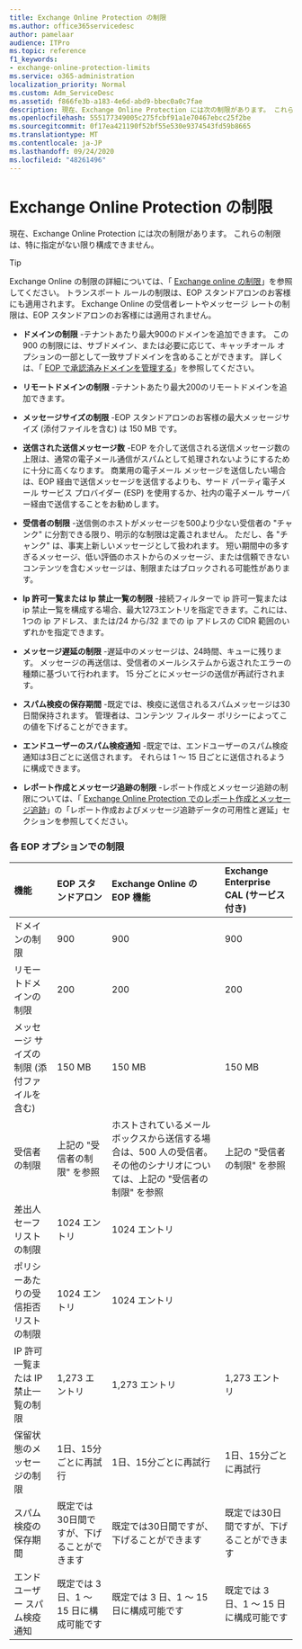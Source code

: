 ```yaml
---
title: Exchange Online Protection の制限
ms.author: office365servicedesc
author: pamelaar
audience: ITPro
ms.topic: reference
f1_keywords:
- exchange-online-protection-limits
ms.service: o365-administration
localization_priority: Normal
ms.custom: Adm_ServiceDesc
ms.assetid: f866fe3b-a183-4e6d-abd9-bbec0a0c7fae
description: 現在、Exchange Online Protection には次の制限があります。 これらの制限は、特に指定がない限り構成できません。
ms.openlocfilehash: 555177349005c275fcbf91a1e70467ebcc25f2be
ms.sourcegitcommit: 0f17ea421190f52bf55e530e9374543fd59b8665
ms.translationtype: MT
ms.contentlocale: ja-JP
ms.lasthandoff: 09/24/2020
ms.locfileid: "48261496"
---
```

# <a name="exchange-online-protection-limits"></a>Exchange Online Protection の制限

現在、Exchange Online Protection には次の制限があります。 これらの制限は、特に指定がない限り構成できません。 
  
> [!TIP]
> Exchange Online の制限の詳細については、「 [Exchange online の制限](../exchange-online-service-description/exchange-online-limits.md)」を参照してください。 トランスポート ルールの制限は、EOP スタンドアロンのお客様にも適用されます。 Exchange Online の受信者レートやメッセージ レートの制限は、EOP スタンドアロンのお客様には適用されません。 
  
- **ドメインの制限** -テナントあたり最大900のドメインを追加できます。 この 900 の制限には、サブドメイン、または必要に応じて、キャッチオール オプションの一部として一致サブドメインを含めることができます。 詳しくは、「 [EOP で承認済みドメインを管理する](https://go.microsoft.com/fwlink/p/?LinkId=282239)」を参照してください。

- **リモートドメインの制限** -テナントあたり最大200のリモートドメインを追加できます。
    
- **メッセージサイズの制限** -EOP スタンドアロンのお客様の最大メッセージサイズ (添付ファイルを含む) は 150 MB です。 
    
- **送信された送信メッセージ数** -EOP を介して送信される送信メッセージ数の上限は、通常の電子メール通信がスパムとして処理されないようにするために十分に高くなります。 商業用の電子メール メッセージを送信したい場合は、EOP 経由で送信メッセージを送信するよりも、サード パーティ電子メール サービス プロバイダー (ESP) を使用するか、社内の電子メール サーバー経由で送信することをお勧めします。 
    
- **受信者の制限** -送信側のホストがメッセージを500より少ない受信者の "チャンク" に分割できる限り、明示的な制限は定義されません。 ただし、各 "チャンク" は、事実上新しいメッセージとして扱われます。 短い期間中の多すぎるメッセージ、低い評価のホストからのメッセージ、または信頼できないコンテンツを含むメッセージは、制限またはブロックされる可能性があります。 
    
- **Ip 許可一覧または Ip 禁止一覧の制限** -接続フィルターで ip 許可一覧または ip 禁止一覧を構成する場合、最大1273エントリを指定できます。これには、1つの ip アドレス、または/24 から/32 までの ip アドレスの CIDR 範囲のいずれかを指定できます。 
    
- **メッセージ遅延の制限** -遅延中のメッセージは、24時間、キューに残ります。 メッセージの再送信は、受信者のメールシステムから返されたエラーの種類に基づいて行われます。 15 分ごとにメッセージの送信が再試行されます。 
    
- **スパム検疫の保存期間** -既定では、検疫に送信されるスパムメッセージは30日間保持されます。 管理者は、コンテンツ フィルター ポリシーによってこの値を下げることができます。 
    
- **エンドユーザーのスパム検疫通知** -既定では、エンドユーザーのスパム検疫通知は3日ごとに送信されます。 それらは 1 ～ 15 日ごとに送信されるように構成できます。 
    
- **レポート作成とメッセージ追跡の制限** -レポート作成とメッセージ追跡の制限については、「 [Exchange Online Protection でのレポート作成とメッセージ追跡](https://go.microsoft.com/fwlink/?LinkId=394248)」の「レポート作成およびメッセージ追跡データの可用性と遅延」セクションを参照してください。
    
### <a name="limits-across-eop-options"></a>各 EOP オプションでの制限

| 機能 | EOP スタンドアロン | Exchange Online の EOP 機能 | Exchange Enterprise CAL (サービス付き) |
|:-----|:-----|:-----|:-----|
|ドメインの制限  <br/> |900  <br/> |900  <br/> |900  <br/> |
|リモートドメインの制限  <br/> |200  <br/> |200  <br/> |200  <br/> |
|メッセージ サイズの制限 (添付ファイルを含む)  <br/> |150 MB  <br/> |150 MB  <br/> |150 MB  <br/> |
|受信者の制限  <br/> |上記の "受信者の制限" を参照  <br/> |ホストされているメールボックスから送信する場合は、500 人の受信者。その他のシナリオについては、上記の "受信者の制限" を参照  <br/> |上記の "受信者の制限" を参照  <br/> |
|差出人セーフ リストの制限  <br/> |1024 エントリ  <br/> |1024 エントリ  <br/> ||
|ポリシーあたりの受信拒否リストの制限  <br/> |1024 エントリ  <br/> |1024 エントリ  <br/> ||
|IP 許可一覧または IP 禁止一覧の制限  <br/> |1,273 エントリ  <br/> |1,273 エントリ  <br/> |1,273 エントリ  <br/> |
|保留状態のメッセージの制限  <br/> |1日、15分ごとに再試行  <br/> |1日、15分ごとに再試行  <br/> |1日、15分ごとに再試行  <br/> |
|スパム検疫の保存期間  <br/> |既定では30日間ですが、下げることができます  <br/> |既定では30日間ですが、下げることができます  <br/> |既定では30日間ですが、下げることができます  <br/> |
|エンドユーザー スパム検疫通知  <br/> |既定では 3 日、1 ～ 15 日に構成可能です  <br/> |既定では 3 日、1 ～ 15 日に構成可能です  <br/> |既定では 3 日、1 ～ 15 日に構成可能です  <br/> |
   

